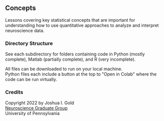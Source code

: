 ## Concepts

Lessons covering key statistical concepts that are important for understanding how to use quantitative approaches to analyze and interpret neuroscience data.

### Directory Structure

See each subdirectory for folders containing code in Python (mostly complete), Matlab (partially complete), and R (very incomplete).

All files can be downloaded to run on your local machine.  
Python files each include a button at the top to "Open in Colab" where the code can be run virtually.

### Credits

Copyright 2022 by Joshua I. Gold  
[Neuroscience Graduate Group](https://www.med.upenn.edu/ngg/)  
University of Pennsylvania

